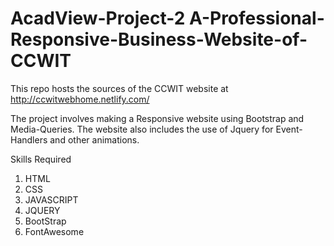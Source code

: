 # AcadView-Project-2 A-Professional-Responsive-Business-Website-of-CCWIT

This repo hosts the sources of the CCWIT website at http://ccwitwebhome.netlify.com/

The project involves making a Responsive website using Bootstrap and Media-Queries. The website also includes the use of Jquery for Event-Handlers and other animations.

Skills Required
  1. HTML
  2. CSS
  3. JAVASCRIPT
  4. JQUERY
  4. BootStrap
  5. FontAwesome
  
